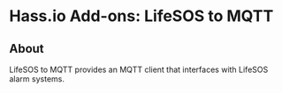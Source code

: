 # Hass.io Add-ons: LifeSOS to MQTT

## About

LifeSOS to MQTT provides an MQTT client that interfaces with LifeSOS alarm 
systems.
